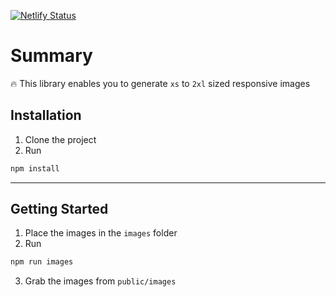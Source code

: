 
[![Netlify Status](https://api.netlify.com/api/v1/badges/80b8def5-87f5-4453-806a-57d9ee1c3d30/deploy-status)](https://app.netlify.com/sites/bimbala-responsive-images/deploys)


# Summary
 🔥 This library enables you to generate `xs` to `2xl` sized responsive images

## Installation

1. Clone the project
2. Run

```bash
npm install
```

-------------------

## Getting Started

1. Place the images in the `images` folder
2. Run

```bash
npm run images
```

3. Grab the images from `public/images`